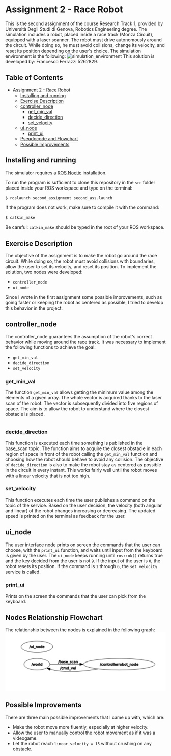 Assignment 2 - Race Robot
===============================

This is the second assignment of the course Research Track 1, provided by Università Degli Studi di Genova, Robotics Engineering degree.
The simulation includes a robot, placed inside a race track (Monza Circuit), equipped with a laser scanner. The robot must drive autonomously around the circuit. While doing so, he must avoid collisions, change its velocity, and reset its position depending on the user's choice.
The simulation environment is the following:
![simulation_environment](https://github.com/FraFerrazzi/second_assignment/blob/main/world/tracciato.png)
This solution is developed by: Francesco Ferrazzi 5262829.

Table of Contents
----------------------

- [Assignment 2 - Race Robot](#assignment-2---race-robot)
  * [Installing and running](#installing-and-running)
  * [Exercise Description](#exercise-description)
  * [controller_node](#controller-node)
    + [get_min_val](#get-min-val)
    + [decide_direction](#decide-direction)
    + [set_velocity](#set-velocity)
  * [ui_node](#ui-node)
    + [print_ui](#print-ui)
  * [Pseudocode and Flowchart](#pseudocode-and-flowchart)
  * [Possible Improvements](#possible-improvements)

Installing and running
----------------------

The simulator requires a [ROS Noetic](http://wiki.ros.org/noetic/Installation) installation.

To run the program is sufficient to clone this repository in the `src` folder placed inside your ROS workspace and type on the terminal: 
```bash
$ roslaunch second_assignment second_ass.launch
```

If the program does not work, make sure to compile it with the command:
```bash
$ catkin_make
```
Be careful: `catkin_make` should be typed in the root of your ROS workspace.


Exercise Description
-----------------------------

The objective of the assignment is to make the robot go around the race circuit. While doing so, the robot must avoid collisions with boundaries, allow the user to set its velocity, and reset its position.
To implement the solution, two nodes were developed:
* `controller_node`
* `ui_node`

Since I wrote in the first assignment some possible improvements, such as going faster or keeping the robot as centered as possible, I tried to develop this behavior in the project.


## controller_node ##

The controller_node guarantees the assumption of the robot's correct behavior while moving around the race track. It was necessary to implement the following functions to achieve the goal:
* `get_min_val`
* `decide_direction`
* `set_velocity`

### get_min_val ###

The function `get_min_val` allows getting the minimum value among the elements of a given array. The whole vector is acquired thanks to the laser scan of the robot. The vector is subsequently divided into five regions of space. The aim is to allow the robot to understand where the closest obstacle is placed. 

```

```

### decide_direction ###

This function is executed each time something is published in the base_scan topic. The function aims to acquire the closest obstacle in each region of space in front of the robot calling the `get_min_val` function and choosing how the robot should behave to avoid any collision. The objective of `decide_direction` is also to make the robot stay as centered as possible in the circuit in every instant. This works fairly well until the robot moves with a linear velocity that is not too high.

### set_velocity ###

This function executes each time the user publishes a command on the topic of the service. Based on the user decision, the velocity (both angular and linear) of the robot changes increasing or decreasing. The updated speed is printed on the terminal as feedback for the user. 

## ui_node ##

The user interface node prints on screen the commands that the user can choose, with the `print_ui` function, and waits until input from the keyboard is given by the user. The `ui_node` keeps running until `ros::ok()` returns true and the key decided from the user is not `9`. If the input of the user is `0`, the robot resets its position. If the command is `1` through `6`, the `set_velocity` service is called.

### print_ui ###

Prints on the screen the commands that the user can pick from the keyboard.

Nodes Relationship Flowchart
-----------------------------

The relationship between the nodes is explained in the following graph:
![relathionship_between_nodes](https://github.com/FraFerrazzi/second_assignment/blob/main/images/nodes%20relationship.png)

Possible Improvements
-----------------------------

There are three main possible improvements that I came up with, which are:
* Make the robot move more fluently, especially at higher velocity.
* Allow the user to manually control the robot movement as if it was a videogame.
* Let the robot reach `linear_velocity = 15` without crushing on any obstacle.

